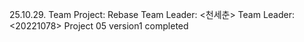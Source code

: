 25.10.29. Team Project: Rebase
Team Leader: <천세춘>
Team Leader: <20221078>
Project 05 version1 completed
